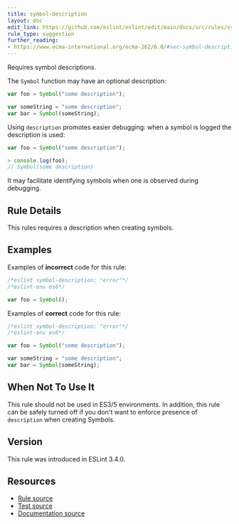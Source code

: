 ```yaml
---
title: symbol-description
layout: doc
edit_link: https://github.com/eslint/eslint/edit/main/docs/src/rules/symbol-description.md
rule_type: suggestion
further_reading:
- https://www.ecma-international.org/ecma-262/6.0/#sec-symbol-description
---
```


Requires symbol descriptions.

The `Symbol` function may have an optional description:

```js
var foo = Symbol("some description");

var someString = "some description";
var bar = Symbol(someString);
```

Using `description` promotes easier debugging: when a symbol is logged the description is used:

```js
var foo = Symbol("some description");

> console.log(foo);
// Symbol(some description)
```

It may facilitate identifying symbols when one is observed during debugging.

## Rule Details

This rules requires a description when creating symbols.

## Examples

Examples of **incorrect** code for this rule:

```js
/*eslint symbol-description: "error"*/
/*eslint-env es6*/

var foo = Symbol();
```

Examples of **correct** code for this rule:

```js
/*eslint symbol-description: "error"*/
/*eslint-env es6*/

var foo = Symbol("some description");

var someString = "some description";
var bar = Symbol(someString);
```

## When Not To Use It

This rule should not be used in ES3/5 environments.
In addition, this rule can be safely turned off if you don't want to enforce presence of `description` when creating Symbols.

## Version

This rule was introduced in ESLint 3.4.0.

## Resources

* [Rule source](https://github.com/eslint/eslint/tree/HEAD/lib/rules/symbol-description.js)
* [Test source](https://github.com/eslint/eslint/tree/HEAD/tests/lib/rules/symbol-description.js)
* [Documentation source](https://github.com/eslint/eslint/tree/HEAD/docs/src/rules/symbol-description.md)
